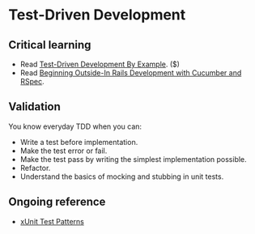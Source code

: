 Test-Driven Development
=======================

Critical learning
-----------------

* Read [Test-Driven Development By Example](http://www.amazon.com/Test-Driven-Development-By-Example/dp/0321146530). ($)
* Read [Beginning Outside-In Rails Development with Cucumber and RSpec](http://blog.carbonfive.com/2012/02/14/beginning-outside-in-rails-development-with-cucumber-and-rspec/).

Validation
----------

You know everyday TDD when you can:

* Write a test before implementation.
* Make the test error or fail.
* Make the test pass by writing the simplest implementation possible.
* Refactor.
* Understand the basics of mocking and stubbing in unit tests.

Ongoing reference
-----------------

* [xUnit Test Patterns](http://xunitpatterns.com)
